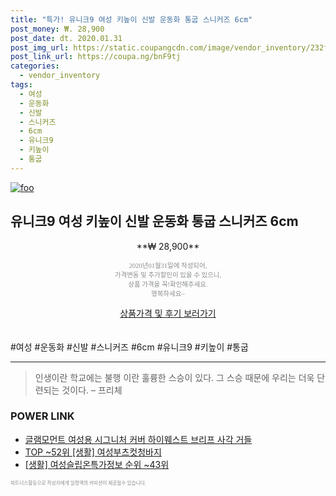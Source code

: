 ```yaml
--- 
title: "특가! 유니크9 여성 키높이 신발 운동화 통굽 스니커즈 6cm" 
post_money: ₩. 28,900 
post_date: dt. 2020.01.31 
post_img_url: https://static.coupangcdn.com/image/vendor_inventory/232f/bfd4ffa8594a1fade06e0146026e7075c122ad49b6a93a03fae487409941.jpg 
post_link_url: https://coupa.ng/bnF9tj 
categories: 
  - vendor_inventory 
tags: 
  - 여성 
  - 운동화 
  - 신발 
  - 스니커즈 
  - 6cm 
  - 유니크9 
  - 키높이 
  - 통굽 
--- 
```

[![foo](https://static.coupangcdn.com/image/vendor_inventory/232f/bfd4ffa8594a1fade06e0146026e7075c122ad49b6a93a03fae487409941.jpg)](https://coupa.ng/bnF9tj) 

## 유니크9 여성 키높이 신발 운동화 통굽 스니커즈 6cm 
<p style="text-align: center;">**₩ 28,900**</p> 
<p style="text-align: center;"><span style="color: #898c8f; font-family: Georgia,Times,serif; font-size: 0.75em;">2020년01월31일에 작성되어, <br>가격변동 및 추가할인이 있을 수 있으니,<br> 상품 가격을 꼭!확인해주세요.<br>행복하세요~</span> 
</p>	 
<div markdown="0" style="text-align: center;"><a href="https://coupa.ng/bnF9tj" class="btn btn--success">상품가격 및 후기 보러가기</a></div> 
<br><br> 
  #여성 #운동화 #신발 #스니커즈 #6cm #유니크9 #키높이 #통굽 
<hr> 

> 인생이란 학교에는 불행 이란 훌륭한 스승이 있다. 그 스승 때문에 우리는 더욱 단련되는 것이다. – 프리체 


### POWER LINK

* <a href="https://blog.naver.com/an0733/221785755380" target="_blank">글램모먼트 여성용 시그니처 커버 하이웨스트 브리프 사각 거들</a>
* <a href="https://blog.naver.com/an0733/221786156834" target="_blank"> TOP ~52위 [생활] 여성부츠컷청바지</a>
* <a href="https://blog.naver.com/sakai111/221774106661" target="_blank"> [생활] 여성슬립온특가정보 순위 ~43위</a>

<span style="color: #898c8f; font-family: Georgia,Times,serif; font-size: 0.55em;">파트너스활동으로 작성자에게 일정액의 커미션이 제공될수 있습니다.</span> 
